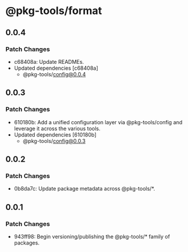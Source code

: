 # @pkg-tools/format

## 0.0.4

### Patch Changes

- c68408a: Update READMEs.
- Updated dependencies [c68408a]
  - @pkg-tools/config@0.0.4

## 0.0.3

### Patch Changes

- 610180b: Add a unified configuration layer via @pkg-tools/config and leverage it across the various tools.
- Updated dependencies [610180b]
  - @pkg-tools/config@0.0.3

## 0.0.2

### Patch Changes

- 0b8da7c: Update package metadata across @pkg-tools/\*.

## 0.0.1

### Patch Changes

- 943ff98: Begin versioning/publishing the @pkg-tools/\* family of packages.
